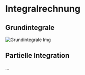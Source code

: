 # Integralrechnung

## Grundintegrale

![Grundintegrale Img](images/grundintegrale.png)

## Partielle Integration

...
